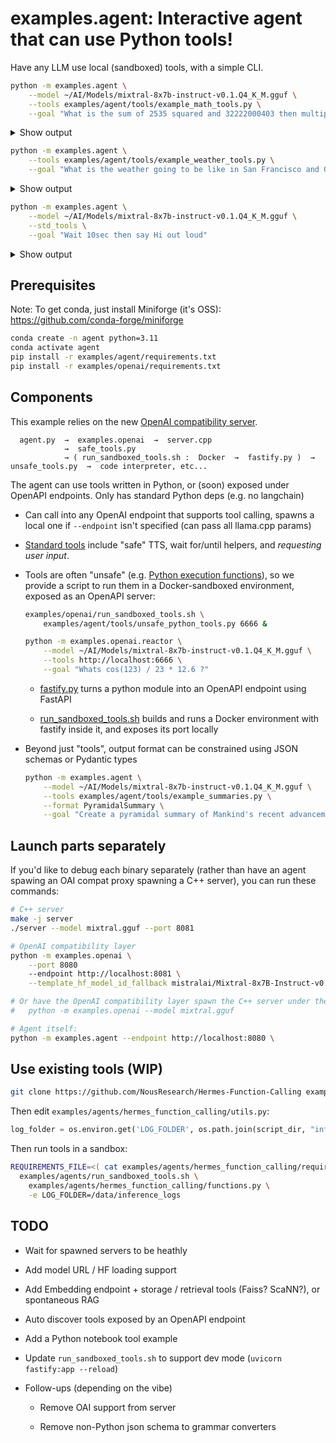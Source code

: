 # examples.agent: Interactive agent that can use Python tools!

Have any LLM use local (sandboxed) tools, with a simple CLI.

```bash
python -m examples.agent \
    --model ~/AI/Models/mixtral-8x7b-instruct-v0.1.Q4_K_M.gguf \
    --tools examples/agent/tools/example_math_tools.py \
    --goal "What is the sum of 2535 squared and 32222000403 then multiplied by one and a half. What's a third of the result?"
```
<!-- --format float \ -->

<details>
<summary>Show output</summary>

```bash
💭 First, I will calculate the square of 2535, then add it to 32222000403. After that, I will multiply the result by 1.5 and finally, I will divide the result by 3.
⚙️  pow(value=2535, power=2) -> 6426225.0
💭 Now that I have calculated the square of 2535, I will calculate the sum of 6426225 and 32222000403.
⚙️  add(a=6426225, b=32222000403) -> 32228426628
💭 Now that I have calculated the sum, I will multiply it by 1.5.
⚙️  multiply(a=32228426628, b=1.5) -> 48342639942.0
💭 Now that I have calculated the product, I will divide it by 3.
⚙️  divide(a=48342639942.0, b=3) -> 16114213314.0
➡️ "\nThe result of the calculation is 16114213314.0."
```

</details>

```bash
python -m examples.agent \
    --tools examples/agent/tools/example_weather_tools.py \
    --goal "What is the weather going to be like in San Francisco and Glasgow over the next 4 days."
```

<details>
<summary>Show output</summary>

```bash
```

</details>


```bash
python -m examples.agent \
    --model ~/AI/Models/mixtral-8x7b-instruct-v0.1.Q4_K_M.gguf \
    --std_tools \
    --goal "Wait 10sec then say Hi out loud"
```

<details>
<summary>Show output</summary>

```bash
```

</details>

## Prerequisites

Note: To get conda, just install Miniforge (it's OSS): https://github.com/conda-forge/miniforge

```bash
conda create -n agent python=3.11
conda activate agent
pip install -r examples/agent/requirements.txt
pip install -r examples/openai/requirements.txt
```

## Components

This example relies on the new [OpenAI compatibility server](../openai).

```
  agent.py  →  examples.openai  →  server.cpp
            →  safe_tools.py
            → ( run_sandboxed_tools.sh :  Docker  →  fastify.py )  →  unsafe_tools.py  →  code interpreter, etc...
``` 

The agent can use tools written in Python, or (soon) exposed under OpenAPI endpoints. Only has standard Python deps (e.g. no langchain)

- Can call into any OpenAI endpoint that supports tool calling, spawns a local one if `--endpoint` isn't specified
(can pass all llama.cpp params)

- [Standard tools](./tools/std.py) include "safe" TTS, wait for/until helpers, and *requesting user input*.

- Tools are often "unsafe" (e.g. [Python execution functions](./tools/unsafe_python_tools.py)),
so we provide a script to run them in a Docker-sandboxed environment, exposed as an OpenAPI server:

    ```bash
    examples/openai/run_sandboxed_tools.sh \
        examples/agent/tools/unsafe_python_tools.py 6666 &

    python -m examples.openai.reactor \
        --model ~/AI/Models/mixtral-8x7b-instruct-v0.1.Q4_K_M.gguf \
        --tools http://localhost:6666 \
        --goal "Whats cos(123) / 23 * 12.6 ?"
    ```

    - [fastify.py](./fastify.py) turns a python module into an OpenAPI endpoint using FastAPI

    - [run_sandboxed_tools.sh](./run_sandboxed_tools.sh) builds and runs a Docker environment with fastify inside it, and exposes its port locally

- Beyond just "tools", output format can be constrained using JSON schemas or Pydantic types

    ```bash
    python -m examples.agent \
        --model ~/AI/Models/mixtral-8x7b-instruct-v0.1.Q4_K_M.gguf \
        --tools examples/agent/tools/example_summaries.py \
        --format PyramidalSummary \
        --goal "Create a pyramidal summary of Mankind's recent advancements"
    ```

## Launch parts separately

If you'd like to debug each binary separately (rather than have an agent spawing an OAI compat proxy spawning a C++ server), you can run these commands:

```bash
# C++ server
make -j server
./server --model mixtral.gguf --port 8081

# OpenAI compatibility layer
python -m examples.openai \
    --port 8080
    --endpoint http://localhost:8081 \
    --template_hf_model_id_fallback mistralai/Mixtral-8x7B-Instruct-v0.1

# Or have the OpenAI compatibility layer spawn the C++ server under the hood:
#   python -m examples.openai --model mixtral.gguf

# Agent itself:
python -m examples.agent --endpoint http://localhost:8080 \
```

## Use existing tools (WIP)

```bash
git clone https://github.com/NousResearch/Hermes-Function-Calling examples/openai/hermes_function_calling
```

Then edit `examples/agents/hermes_function_calling/utils.py`:

```py
log_folder = os.environ.get('LOG_FOLDER', os.path.join(script_dir, "inference_logs"))
```

Then run tools in a sandbox:

```bash
REQUIREMENTS_FILE=<( cat examples/agents/hermes_function_calling/requirements.txt | grep -vE "bitsandbytes|flash-attn" ) \
  examples/agents/run_sandboxed_tools.sh \
    examples/agents/hermes_function_calling/functions.py \
    -e LOG_FOLDER=/data/inference_logs
```

## TODO

- Wait for spawned servers to be heathly

- Add model URL / HF loading support

- Add Embedding endpoint + storage / retrieval tools (Faiss? ScaNN?), or spontaneous RAG

- Auto discover tools exposed by an OpenAPI endpoint

- Add a Python notebook tool example

- Update `run_sandboxed_tools.sh` to support dev mode (`uvicorn fastify:app --reload`)

- Follow-ups (depending on the vibe)

    - Remove OAI support from server

    - Remove non-Python json schema to grammar converters


